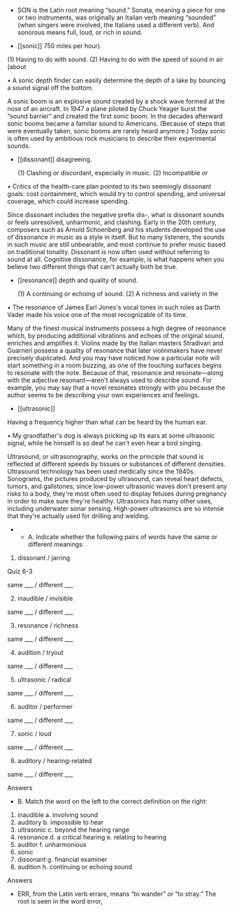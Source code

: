 - SON  is  the  Latin  root  meaning  “sound.”  Sonata,  meaning  a  piece  for  one  or  two  instruments,  was
originally  an  Italian  verb  meaning  “sounded”  (when  singers  were  involved,  the  Italians  used  a
different verb). And sonorous means full, loud, or rich in sound.

- [[sonic]] 
750 miles per hour). 

 (1) Having to do with sound. (2) Having to do with the speed of sound in air (about

•  A  sonic  depth  finder  can  easily  determine  the  depth  of  a  lake  by  bouncing  a  sound  signal  off  the
bottom. 

A  sonic  boom  is  an  explosive  sound  created  by  a  shock  wave  formed  at  the  nose  of  an  aircraft.  In
1947 a plane piloted by Chuck Yeager burst the “sound barrier” and created the first sonic boom. In
the  decades  afterward  sonic  booms  became  a  familiar  sound  to  Americans.  (Because  of  steps  that
were  eventually  taken,  sonic  booms  are  rarely  heard  anymore.)  Today  sonic  is  often  used  by
ambitious rock musicians to describe their experimental sounds.

- [[dissonant]] 
disagreeing. 

  (1)  Clashing  or  discordant,  especially  in  music.  (2)  Incompatible  or

• Critics of the health-care plan pointed to its two seemingly dissonant goals: cost containment, which
would try to control spending, and universal coverage, which could increase spending. 

Since  dissonant  includes  the  negative  prefix  dis-,  what  is  dissonant  sounds  or  feels  unresolved,
unharmonic, and clashing. Early in the 20th century, composers such as Arnold Schoenberg and his
students  developed  the  use  of  dissonance  in  music  as  a  style  in  itself.  But  to  many  listeners,  the
sounds  in  such  music  are  still  unbearable,  and  most  continue  to  prefer  music  based  on  traditional
tonality. Dissonant  is  now  often  used  without  referring  to  sound  at  all.  Cognitive  dissonance,  for
example, is what happens when you believe two different things that can't actually both be true.

- [[resonance]] 
depth and quality of sound. 

  (1)  A  continuing  or  echoing  of  sound.  (2)  A  richness  and  variety  in  the

• The resonance of James Earl Jones's vocal tones in such roles as Darth Vader made his voice one of
the most recognizable of its time. 

Many  of  the  finest  musical  instruments  possess  a  high  degree  of  resonance  which,  by  producing
additional vibrations and echoes of the original sound, enriches and amplifies it. Violins made by the
Italian  masters  Stradivari  and  Guarneri  possess  a  quality  of  resonance  that  later  violinmakers  have
never precisely duplicated. And you may have noticed how a particular note will start something in a
room  buzzing,  as  one  of  the  touching  surfaces  begins  to  resonate  with  the  note.  Because  of  that,
resonance and resonate—along with the adjective resonant—aren't always used to describe sound.
For  example,  you  may  say  that  a  novel  resonates  strongly  with  you  because  the  author  seems  to  be
describing your own experiences and feelings.

- [[ultrasonic]] 

 Having a frequency higher than what can be heard by the human ear. 

• My grandfather's dog is always pricking up its ears at some ultrasonic signal, while he himself is so
deaf he can't even hear a bird singing. 

Ultrasound, or ultrasonography, works on the principle that sound is reflected at different speeds by
tissues or substances of different densities. Ultrasound technology has been used medically since the
1940s.  Sonograms,  the  pictures  produced  by  ultrasound,  can  reveal  heart  defects,  tumors,  and
gallstones;  since  low-power  ultrasonic  waves  don't  present  any  risks  to  a  body,  they're  most  often
used to display fetuses during pregnancy in order to make sure they're healthy. Ultrasonics has many
other  uses,  including  underwater  sonar  sensing.  High-power  ultrasonics  are  so  intense  that  they're
actually used for drilling and welding.

- - A. Indicate whether the following pairs of words have the same or different meanings:
1. dissonant / jarring

Quiz 6-3

same ___ / different ___

2. inaudible / invisible

same ___ / different ___

3. resonance / richness

same ___ / different ___

4. audition / tryout

same ___ / different ___

5. ultrasonic / radical

same ___ / different ___

6. auditor / performer

same ___ / different ___

7. sonic / loud

same ___ / different ___

8. auditory / hearing-related

same ___ / different ___

Answers

- B. Match the word on the left to the correct definition on the right:
1. inaudible a. involving sound
2. auditory b. impossible to hear
3. ultrasonic c. beyond the hearing range
4. resonance d. a critical hearing
e. relating to hearing
5. auditor
f. unharmonious
6. sonic
7. dissonant g. financial examiner
8. audition h. continuing or echoing sound

Answers

- ERR, from the Latin verb errare, means “to wander” or “to stray.” The root is seen in the word error,
